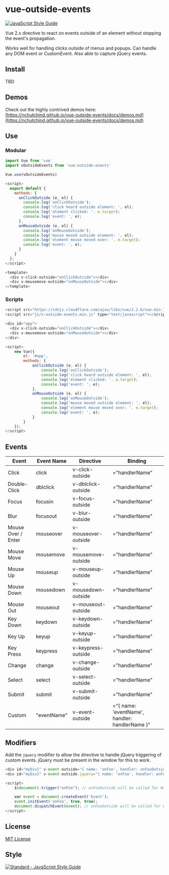 # vue-outside-events

[![JavaScript Style Guide](https://img.shields.io/badge/code_style-standard-brightgreen.svg)](https://standardjs.com)

Vue 2.x directive to react on events outside of an element without stopping the event's propagation.

Works well for handling clicks outside of menus and popups. Can handle any DOM event or CustomEvent. Also able to capture jQuery events.

## Install
TBD

## Demos
Check out the highly contrived demos here: [https://nchutchind.github.io/vue-outside-events/docs/demos.md](https://nchutchind.github.io/vue-outside-events/docs/demos.md)

## Use

### Modular
```js
import Vue from 'vue'
import vOutsideEvents from 'vue-outside-events'

Vue.use(vOutsideEvents)
```

```js
<script>
  export default {
    methods: {
      onClickOutside (e, el) {
        console.log('onClickOutside');
        console.log('click heard outside element: ', el);
        console.log('element clicked: '. e.target);
        console.log('event: ', e);
      },
      onMouseOutside (e, el) {
        console.log('onMouseOutside');
        console.log('mouse moved outside element: ', el);
        console.log('element mouse moved over: '. e.target);
        console.log('event: ', e);
      }
    }
  };
</script>

<template>
  <div v-click-outside="onClickOutside"></div>
  <div v-mousemove-outside="onMouseOutside"></div>
</template>
```

### Scripts
```js
<script src="https://cdnjs.cloudflare.com/ajax/libs/vue/2.2.6/vue.min.js" type="text/javascript"></script>
<script src="js/v-outside-events.min.js" type="text/javascript"></script>

<div id="app">
  <div v-click-outside="onClickOutside"></div>
  <div v-mousemove-outside="onMouseOutside"></div>
</div>

<script>
	new Vue({
		el: '#app',
		methods: {
			onClickOutside (e, el) {
				console.log('onClickOutside');
				console.log('click heard outside element: ', el);
				console.log('element clicked: '. e.target);
				console.log('event: ', e);
			},
			onMouseOutside (e, el) {
				console.log('onMouseOutside');
				console.log('mouse moved outside element: ', el);
				console.log('element mouse moved over: '. e.target);
				console.log('event: ', e);
			}
		}
	});
</script>
```

## Events
| Event              | Event Name  | Directive            | Binding                                        |
| ------------------ | ----------- | -------------------- | ---------------------------------------------- |
| Click              | click       | v-click-outside      | ="handlerName"                                 |
| Double-Click       | dblclick    | v-dblclick-outside   | ="handlerName"                                 |
| Focus              | focusin     | v-focus-outside      | ="handlerName"                                 |
| Blur               | focusout    | v-blur-outside       | ="handlerName"                                 |
| Mouse Over / Enter | mouseover   | v-mouseover-outside  | ="handlerName"                                 |
| Mouse Move         | mousemove   | v-mousemove-outside  | ="handlerName"                                 |
| Mouse Up           | mouseup     | v-mouseup-outside    | ="handlerName"                                 |
| Mouse Down         | mousedown   | v-mousedown-outside  | ="handlerName"                                 |
| Mouse Out          | mouseout    | v-mouseout-outside   | ="handlerName"                                 |
| Key Down           | keydown     | v-keydown-outside    | ="handlerName"                                 |
| Key Up             | keyup       | v-keyup-outside      | ="handlerName"                                 |
| Key Press          | keypress    | v-keypress-outside   | ="handlerName"                                 |
| Change             | change      | v-change-outside     | ="handlerName"                                 |
| Select             | select      | v-select-outside     | ="handlerName"                                 |
| Submit             | submit      | v-submit-outside     | ="handlerName"                                 |
| Custom             | "eventName" | v-event-outside      | ="{ name: 'eventName', handler: handlerName }" |

## Modifiers
Add the `jquery` modifier to allow the directive to handle jQuery triggering of custom events. jQuery must be present in the window for this to work.

```js
<div id="myDiv1" v-event-outside="{ name: 'onFoo', handler: onFooOutside }"></div>
<div id="myDiv2" v-event-outside.jquery="{ name: 'onFoo', handler: onFooOutside }"></div>

<script>
	$(document).trigger("onFoo"); // onFooOutside will be called for #myDiv2, but not #myDiv1

	var event = document.createEvent('Event');
	event.initEvent('onFoo', true, true);
	document.dispatchEvent(event); // onFooOutside will be called for #myDiv1 and #myDiv2
</script>
```

## License
[MIT License](https://github.com/nchutchind/vue-outside-events/blob/master/LICENSE)

## Style
[![Standard - JavaScript Style Guide](https://cdn.rawgit.com/feross/standard/master/badge.svg)](https://github.com/feross/standard)
